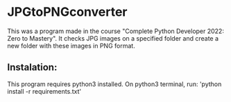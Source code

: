 # JPGtoPNGconverter
This was a program made in the course "Complete Python Developer 2022: Zero to Mastery". It checks JPG images on a specified folder and create a new folder with these images in PNG format. 

## Instalation:
This program requires python3 installed. On python3 terminal, run:
'python install -r requirements.txt'
